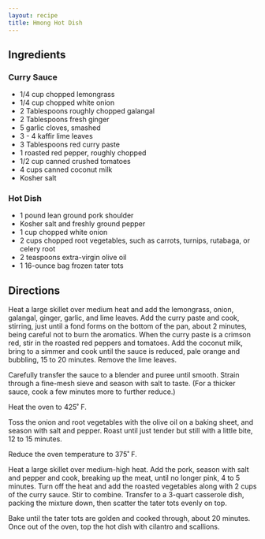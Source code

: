 ```yaml
---
layout: recipe
title: Hmong Hot Dish
---
```


## Ingredients

### Curry Sauce

* 1/4 cup chopped lemongrass
* 1/4 cup chopped white onion
* 2 Tablespoons roughly chopped galangal
* 2 Tablespoons fresh ginger
* 5 garlic cloves, smashed
* 3 - 4 kaffir lime leaves
* 3 Tablespoons red curry paste
* 1 roasted red pepper, roughly chopped
* 1/2 cup canned crushed tomatoes
* 4 cups canned coconut milk
* Kosher salt

### Hot Dish

* 1 pound lean ground pork shoulder
* Kosher salt and freshly ground pepper
* 1 cup chopped white onion
* 2 cups chopped root vegetables, such as carrots, turnips, rutabaga, or celery root
* 2 teaspoons extra-virgin olive oil
* 1 16-ounce bag frozen tater tots

## Directions

Heat a large skillet over medium heat and add the lemongrass, onion, galangal, ginger, garlic, and lime leaves. Add the curry paste and cook, stirring, just until a fond forms on the bottom of the pan, about 2 minutes, being careful not to burn the aromatics. When the curry paste is a crimson red, stir in the roasted red peppers and tomatoes. Add the coconut milk, bring to a simmer and cook until the sauce is reduced, pale orange and bubbling, 15 to 20 minutes. Remove the lime leaves.

Carefully transfer the sauce to a blender and puree until smooth. Strain through a fine-mesh sieve and season with salt to taste. (For a thicker sauce, cook a few minutes more to further reduce.)

Heat the oven to 425˚ F.

Toss the onion and root vegetables with the olive oil on a baking sheet, and season with salt and pepper. Roast until just tender but still with a little bite, 12 to 15 minutes.

Reduce the oven temperature to 375˚ F.

Heat a large skillet over medium-high heat. Add the pork, season with salt and pepper and cook, breaking up the meat, until no longer pink, 4 to 5 minutes. Turn off the heat and add the roasted vegetables along with 2 cups of the curry sauce. Stir to combine. Transfer to a 3-quart casserole dish, packing the mixture down, then scatter the tater tots evenly on top.

Bake until the tater tots are golden and cooked through, about 20 minutes. Once out of the oven, top the hot dish with cilantro and scallions.
